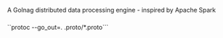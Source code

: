 A Golnag distributed data processing engine - inspired by Apache Spark  



###
``protoc --go_out=. .proto/*.proto```
